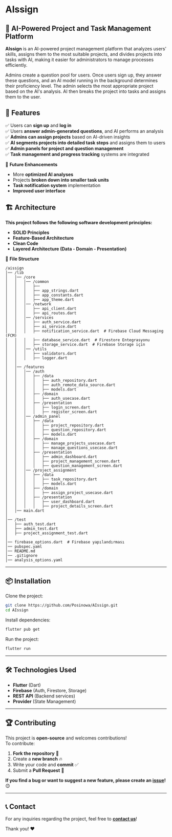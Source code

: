 # AIssign

## 🚀 AI-Powered Project and Task Management Platform

**AIssign** is an AI-powered project management platform that analyzes users' skills, assigns them to the most suitable projects, and divides projects into tasks with AI, making it easier for administrators to manage processes efficiently.

Admins create a question pool for users. Once users sign up, they answer these questions, and an AI model running in the background determines their proficiency level. The admin selects the most appropriate project based on the AI's analysis. AI then breaks the project into tasks and assigns them to the user.

## 📌 Features

✅ Users can **sign up** and **log in**  
✅ Users **answer admin-generated questions**, and AI performs an analysis  
✅ **Admins can assign projects** based on AI-driven insights  
✅ **AI segments projects into detailed task steps** and assigns them to users  
✅ **Admin panels for project and question management**  
✅ **Task management and progress tracking** systems are integrated  

🔄 **Future Enhancements**  
- More **optimized AI analyses**  
- Projects **broken down into smaller task units**  
- **Task notification system** implementation  
- **Improved user interface**  

## 🏗️ Architecture

**This project follows the following software development principles:**
- **SOLID Principles**
- **Feature-Based Architecture**
- **Clean Code**
- **Layered Architecture (Data - Domain - Presentation)**

📂 **File Structure**

```
/aissign
│── /lib
│   │── /core
│   │   │── /common
│   │   │   ├──
│   │   │   ├── app_strings.dart
│   │   │   ├── app_constants.dart
│   │   │   ├── app_theme.dart
│   │   │── /network
│   │   │   ├── api_client.dart
│   │   │   ├── api_routes.dart
│   │   │── /services
│   │   │   ├── auth_service.dart
│   │   │   ├── ai_service.dart
│   │   │   ├── notification_service.dart  # Firebase Cloud Messaging (FCM)
│   │   │   ├── database_service.dart  # Firestore Entegrasyonu
│   │   │   ├── storage_service.dart  # Firebase Storage için
│   │   │── /utils
│   │   │   ├── validators.dart
│   │   │   ├── logger.dart
│   │
│   │── /features
│   │   │── /auth
│   │   │   ├── /data
│   │   │   │   ├── auth_repository.dart
│   │   │   │   ├── auth_remote_data_source.dart
│   │   │   │   ├── models.dart
│   │   │   ├── /domain
│   │   │   │   ├── auth_usecase.dart
│   │   │   ├── /presentation
│   │   │   │   ├── login_screen.dart
│   │   │   │   ├── register_screen.dart
│   │   │── /admin_panel
│   │   │   ├── /data
│   │   │   │   ├── project_repository.dart
│   │   │   │   ├── question_repository.dart
│   │   │   │   ├── models.dart
│   │   │   ├── /domain
│   │   │   │   ├── manage_projects_usecase.dart
│   │   │   │   ├── manage_questions_usecase.dart
│   │   │   ├── /presentation
│   │   │   │   ├── admin_dashboard.dart
│   │   │   │   ├── project_management_screen.dart
│   │   │   │   ├── question_management_screen.dart
│   │   │── /project_assignment
│   │   │   ├── /data
│   │   │   │   ├── task_repository.dart
│   │   │   │   ├── models.dart
│   │   │   ├── /domain
│   │   │   │   ├── assign_project_usecase.dart
│   │   │   ├── /presentation
│   │   │   │   ├── user_dashboard.dart
│   │   │   │   ├── project_details_screen.dart
│   │── main.dart
│
│── /test
│   ├── auth_test.dart
│   ├── admin_test.dart
│   ├── project_assignment_test.dart
│
│── firebase_options.dart  # Firebase yapılandırması
│── pubspec.yaml
│── README.md
│── .gitignore
│── analysis_options.yaml

```

---

## 📦 Installation

Clone the project:

```bash
git clone https://github.com/Posinowa/AIssign.git
cd AIssign
```

Install dependencies:

```bash
flutter pub get
```

Run the project:

```bash
flutter run
```

---

## 🛠 Technologies Used

- **Flutter** (Dart)  
- **Firebase** (Auth, Firestore, Storage)  
- **REST API** (Backend services)  
- **Provider** (State Management)  

---

## 🏆 Contributing

This project is **open-source** and welcomes contributions!  
To contribute:

1. **Fork the repository** 🍴  
2. Create a **new branch** 🔥  
3. Write your code and **commit** ✅  
4. Submit a **Pull Request** 🚀  

**If you find a bug or want to suggest a new feature, please create an [issue](https://github.com/Posinowa/AiPM/issues)!** 😊  

---

## 📞 Contact

For any inquiries regarding the project, feel free to  **[contact us](https://posinowa.com)**!  

Thank you! ❤️

